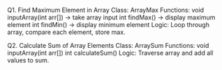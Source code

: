 Q1. Find Maximum Element in Array
Class: ArrayMax
Functions:
void inputArray(int arr[]) → take array input
int findMax() → display maximum element
int findMin() → display minimum element
Logic: Loop through array, compare each element, store max.

Q2. Calculate Sum of Array Elements
Class: ArraySum
Functions:
void inputArray(int arr[])
int calculateSum()
Logic: Traverse array and add all values to sum.